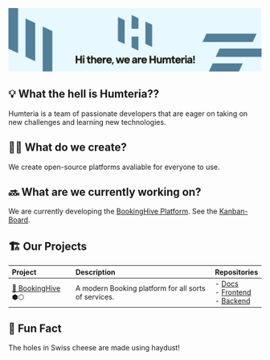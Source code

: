 ![Humteria Welcome Banner](https://github.com/Humteria/.github/blob/main/HumteriaBanner.png?raw=true)

## 💡 What the hell is Humteria??
Humteria is a team of passionate developers that are eager on taking on new challenges and learning new technologies.

## 👷🏽 What do we create?
We create open-source platforms avaliable for everyone to use.

## 🔜 What are we currently working on?
We are currently developing the <a href=https://github.com/Humteria/booking-hive/>BookingHive Platform</a>. See the <a href=https://github.com/orgs/Humteria/projects/3/>Kanban-Board</a>.

## 🏗️ Our Projects
| Project | Description | Repositories |
| :--------- | :---------- | :---------- | 
| <a font-size=30px href=https://github.com/Humteria/booking-hive/>🐝 BookingHive</a> ⬢⬡ | A modern Booking platform for all sorts of services. | - [Docs](https://github.com/Humteria/booking-hive/)<br>- [Frontend](https://github.com/Humteria/booking-hive-frontend/)<br>- [Backend](https://github.com/Humteria/booking-hive/) |

## 🧀 Fun Fact
The holes in Swiss cheese are made using haydust!
